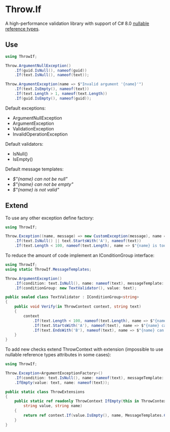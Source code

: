 # Throw.If

A high-performance validation library with support of C# 8.0 [nullable reference types](https://docs.microsoft.com/en-us/dotnet/csharp/nullable-references).

## Use

```c#
using ThrowIf;

Throw.ArgumentNullException()
    .If(guid.IsNull(), nameof(guid))
    .If(text.IsNull(), nameof(text));

Throw.ArgumentException(name => $"Invalid argument '{name}'")
    .If(text.IsEmpty(), nameof(text))
    .If(text.Length > 1, nameof(text.Length))
    .If(guid.IsEmpty(), nameof(guid));
```

Default exceptions:
- ArgumentNullException
- ArgumentException
- ValidationException
- InvalidOperationException

Default validators:
- IsNull()
- IsEmpty()

Default message templates:
- _$"{name} can not be null"_
- _$"{name} can not be empty"_
- _$"{name} is not valid"_

## Extend

To use any other exception define factory:

```c#
using ThrowIf;

Throw.Exception((name, message) => new CustomException(message), name => $"Wrong parameter '{name}'")
    .If(text.IsNull() || text.StartsWith('A'), nameof(text))
    .If(text.Length < 100, nameof(text.Length), name => $"{name} is too small");
```

To reduce the amount of code implement an IConditionGroup interface:

```c#
using ThrowIf;
using static ThrowIf.MessageTemplates;

Throw.ArgumentException()
    .If(condition: text.IsNull(), name: nameof(text), messageTemplate: CanNotBeNull)
    .If(conditionGroup: new TextValidator(), value: text);

public sealed class TextValidator : IConditionGroup<string>
{
    public void Verify(in ThrowContext context, string text)
    {
        context
            .If(text.Length < 100, nameof(text.Length), name => $"{name} can not be less than 100")
            .If(text.StartsWith('A'), nameof(text), name => $"{name} can not start with char 'A'")
            .If(text.EndsWith('B'), nameof(text), name => $"{name} can not end with char 'B'");
    }
}
```

To add new checks extend ThrowContext with extension (impossible to use nullable reference types attributes in some cases):

```c#
using ThrowIf;

Throw.Exception<ArgumentExceptionFactory>()
    .If(condition: text.IsNull(), name: nameof(text), messageTemplate: MessageTemplates.CanNotBeNull)
    .IfEmpty(value: text, name: nameof(text));

public static class ThrowExtensions
{
    public static ref readonly ThrowContext IfEmpty(this in ThrowContext context,
        string value, string name)
    {
        return ref context.If(value.IsEmpty(), name, MessageTemplates.CanNotBeEmpty);
    }
}
```

